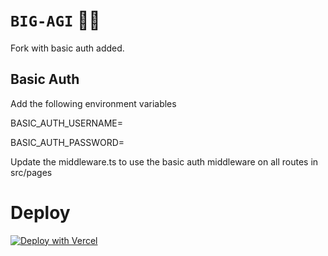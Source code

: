 # `BIG-AGI` 🤖💬

Fork with basic auth added.

## Basic Auth
Add the following environment variables

BASIC_AUTH_USERNAME=<your username>

BASIC_AUTH_PASSWORD=<your password>

Update the middleware.ts to use the basic auth middleware on all routes in src/pages

# Deploy
[![Deploy with Vercel](https://vercel.com/button)](https://vercel.com/new/clone?repository-url=https%3A%2F%2Fgithub.com%2Fenricoros%2Fbig-agi&env=OPENAI_API_KEY,OPENAI_API_HOST&envDescription=OpenAI%20KEY%20for%20your%20deployment.%20Set%20HOST%20only%20if%20non-default.)